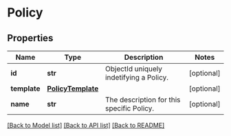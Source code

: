 # Policy

## Properties
Name | Type | Description | Notes
------------ | ------------- | ------------- | -------------
**id** | **str** | ObjectId uniquely indetifying a Policy. | [optional] 
**template** | [**PolicyTemplate**](PolicyTemplate.md) |  | [optional] 
**name** | **str** | The description for this specific Policy. | [optional] 

[[Back to Model list]](../README.md#documentation-for-models) [[Back to API list]](../README.md#documentation-for-api-endpoints) [[Back to README]](../README.md)


